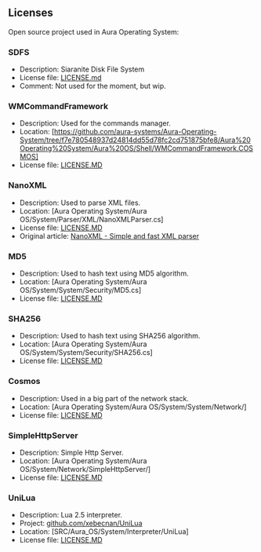 ## Licenses

Open source project used in Aura Operating System:

### SDFS
- Description: Siaranite Disk File System
- License file: [LICENSE.md](https://github.com/aura-systems/Aura-Operating-System/blob/master/LICENSES/SDFS/LICENSE.md)
- Comment: Not used for the moment, but wip.

### WMCommandFramework
- Description: Used for the commands manager.
- Location: [https://github.com/aura-systems/Aura-Operating-System/tree/f7e780548937d24814dd55d78fc2cd751875bfe8/Aura%20Operating%20System/Aura%20OS/Shell/WMCommandFramework.COSMOS]
- License file: [LICENSE.MD](https://github.com/aura-systems/Aura-Operating-System/blob/master/LICENSES/WMCommandFramework/LICENSE.md)

### NanoXML
- Description: Used to parse XML files.
- Location: [Aura Operating System/Aura OS/System/Parser/XML/NanoXMLParser.cs]
- License file: [LICENSE.MD](https://github.com/aura-systems/Aura-Operating-System/blob/master/LICENSES/NANOXML/LICENSE.md)
- Original article: [NanoXML - Simple and fast XML parser](https://www.codeproject.com/Tips/682245/NanoXML-Simple-and-fast-XML-parser)

### MD5
- Description: Used to hash text using MD5 algorithm.
- Location: [Aura Operating System/Aura OS/System/System/Security/MD5.cs]
- License file: [LICENSE.MD](https://github.com/aura-systems/Aura-Operating-System/blob/master/LICENSES/MD5/LICENSE.md)

### SHA256
- Description: Used to hash text using SHA256 algorithm.
- Location: [Aura Operating System/Aura OS/System/System/Security/SHA256.cs]
- License file: [LICENSE.MD](https://github.com/aura-systems/Aura-Operating-System/blob/master/LICENSES/SHA256/LICENSE.md)

### Cosmos
- Description: Used in a big part of the network stack.
- Location: [Aura Operating System/Aura OS/System/System/Network/]
- License file: [LICENSE.MD](https://github.com/aura-systems/Aura-Operating-System/blob/master/LICENSES/COSMOS/LICENSE.md)

### SimpleHttpServer
- Description: Simple Http Server.
- Location: [Aura Operating System/Aura OS/System/Network/SimpleHttpServer/]
- License file: [LICENSE.MD](https://github.com/aura-systems/Aura-Operating-System/blob/master/LICENSES/SimpleHttpServer/LICENSE.md)

### UniLua
- Description: Lua 2.5 interpreter.
- Project: [github.com/xebecnan/UniLua](https://github.com/xebecnan/UniLua)
- Location: [SRC/Aura_OS/System/Interpreter/UniLua]
- License file: [LICENSE.MD](https://github.com/aura-systems/Aura-Operating-System/blob/master/LICENSES/UniLua/LICENSE.txt)
